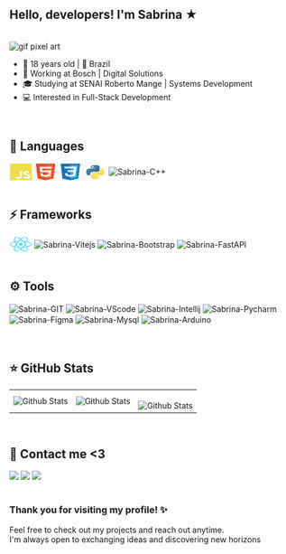 ## Hello, developers! I'm Sabrina ★
<br>

<img src="https://i.pinimg.com/originals/0e/4a/b5/0e4ab58b389c553ccebacb55e74977cf.gif" alt="gif pixel art" width="350"/>
<br>

- 🌷 18 years old | 📍 Brazil  
- 💼 Working at Bosch | Digital Solutions
- 🎓 Studying at SENAI Roberto Mange | Systems Development  
- 💻 Interested in Full-Stack Development 
<br>

## 🚀 Languages
<div style="display: inline_block">
  <img align="center" alt="Sabrina-Js" height="30" width="40" src="https://raw.githubusercontent.com/devicons/devicon/master/icons/javascript/javascript-plain.svg" />
  <img align="center" alt="Sabrina-HTML" height="30" width="40" src="https://raw.githubusercontent.com/devicons/devicon/master/icons/html5/html5-original.svg" />
  <img align="center" alt="Sabrina-CSS" height="30" width="40" src="https://raw.githubusercontent.com/devicons/devicon/master/icons/css3/css3-original.svg" />
  <img align="center" alt="Sabrina-Python" height="30" width="40" src="https://raw.githubusercontent.com/devicons/devicon/master/icons/python/python-original.svg" />
  <img align="center" alt="Sabrina-C++" height="30" width="40" src="https://cdn.jsdelivr.net/gh/devicons/devicon@latest/icons/cplusplus/cplusplus-original.svg" />
          
</div>
<br>

## ⚡ Frameworks
<div style="display: inline_block">
    <img align="center" alt="Sabrina-React" height="30" width="40" src="https://raw.githubusercontent.com/devicons/devicon/master/icons/react/react-original.svg" />
    <img align="center" alt="Sabrina-Vitejs" height="30" width="40" src="https://cdn.jsdelivr.net/gh/devicons/devicon@latest/icons/vitejs/vitejs-original.svg" />
    <img align="center" alt="Sabrina-Bootstrap" height="30" width="40" src="https://cdn.jsdelivr.net/gh/devicons/devicon@latest/icons/bootstrap/bootstrap-original.svg" />
    <img align="center" alt="Sabrina-FastAPI" height="30" width="40" src="https://cdn.jsdelivr.net/gh/devicons/devicon@latest/icons/fastapi/fastapi-original.svg" />
                 
</div>
<br>

## ⚙️ Tools
<div style="display: inline_block">
   <img align="center" alt="Sabrina-GIT" height="30" width="40" src="https://cdn.jsdelivr.net/gh/devicons/devicon@latest/icons/git/git-original.svg"/>
   <img align="center" alt="Sabrina-VScode" height="30" width="40" src="https://cdn.jsdelivr.net/gh/devicons/devicon@latest/icons/vscode/vscode-original.svg" />  
   <img align="center" alt="Sabrina-Intellij" height="30" width="40" src="https://cdn.jsdelivr.net/gh/devicons/devicon@latest/icons/intellij/intellij-original.svg" />   
   <img align="center" alt="Sabrina-Pycharm" height="30" width="40" src="https://cdn.jsdelivr.net/gh/devicons/devicon@latest/icons/pycharm/pycharm-original.svg" />
   <img align="center" alt="Sabrina-Figma" height="30" width="40" src="https://cdn.jsdelivr.net/gh/devicons/devicon@latest/icons/figma/figma-original.svg" />   
   <img align="center" alt="Sabrina-Mysql" height="30" width="40" src="https://cdn.jsdelivr.net/gh/devicons/devicon@latest/icons/mysql/mysql-original.svg" /> 
   <img align="center" alt="Sabrina-Arduino" height="30" width="40" src="https://cdn.jsdelivr.net/gh/devicons/devicon@latest/icons/arduino/arduino-original.svg" />
   
</div>
<br>
<br>

## ⭐ GitHub Stats

<table>
  <tr>
    <td>
      <img
        align="left"
        src="https://github-readme-stats.vercel.app/api?username=sabrinarauj&theme=buefy&show_icons=true&hide_border=true&count_private=true" 
        alt="Github Stats"
      />
    </td>
    <td>
      <img
        align="left"
        src="https://github-readme-streak-stats.herokuapp.com/?user=sabrinarauj&theme=buefy&hide_border=true"
        alt="Github Stats"
      />
    </td>
    <td>
      <br />
      <img
        align="left"
        src="https://github-readme-stats.vercel.app/api/top-langs/?username=sabrinarauj&theme=buefy&show_icons=true&hide_border=true&layout=compact"
        alt="Github Stats"
      />
    </td>
  </tr>
</table>
<br>

## 📧 Contact me <3
<div> 
  <a href="https://instagram.com/sabrillows" target="_blank"><img src="https://img.shields.io/badge/-Instagram-%23E4405F?style=for-the-badge&logo=instagram&logoColor=white" target="_blank"></a> 
  <a href = "mailto:sabrina65araujo@gmail.com"><img src="https://img.shields.io/badge/-Gmail-%23333?style=for-the-badge&logo=gmail&logoColor=white" target="_blank"></a>
  <a href="https://www.linkedin.com/in/sabrina-araújo-700690326" target="_blank"><img src="https://img.shields.io/badge/-LinkedIn-%230077B5?style=for-the-badge&logo=linkedin&logoColor=white" target="_blank"></a> 
</div>
<br>

### Thank you for visiting my profile! ✨
<p>Feel free to check out my projects and reach out anytime. <br>
  I'm always open to exchanging ideas and discovering new horizons
</p>
